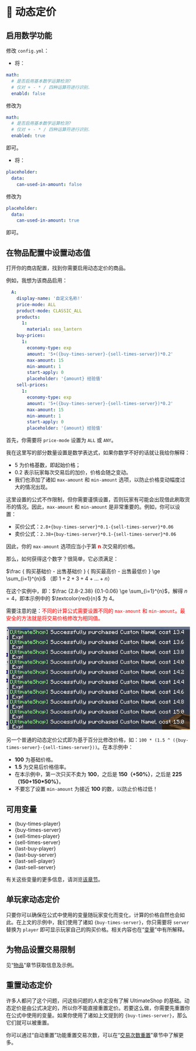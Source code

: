 # 🔄 动态定价

## 启用数学功能

修改 `config.yml`：

* 将：

``` YAML
math:
  # 是否启用基本数学运算检测?
  # 仅对 + - * / 四种运算符进行识别.
  enabld: false
```

修改为

``` YAML
math:
  # 是否启用基本数学运算检测?
  # 仅对 + - * / 四种运算符进行识别.
  enabled: true
```

即可。

* 将：

``` YAML
placeholder:
  data:
    can-used-in-amount: false
```

修改为

``` YAML
placeholder:
  data:
    can-used-in-amount: true
```

即可。

## 在物品配置中设置动态值

打开你的商店配置，找到你需要启用动态定价的商品。

例如，我想为该商品启用：

``` YAML
  A:
    display-name: '自定义名称!'
    price-mode: ALL
    product-mode: CLASSIC_ALL
    products:
      1:
        material: sea_lantern
    buy-prices:
      1:
        economy-type: exp
        amount: '5+({buy-times-server}-{sell-times-server})*0.2'
        max-amount: 15
        min-amount: 1
        start-apply: 0
        placeholder: '{amount} 经验值'
    sell-prices:
      1:
        economy-type: exp
        amount: '5+({buy-times-server}-{sell-times-server})*0.2'
        max-amount: 15
        min-amount: 1
        start-apply: 0
        placeholder: '{amount} 经验值'
```

首先，你需要将 `price-mode` 设置为 `ALL` 或 `ANY`。

我在这里写的部分数量设置是数学表达式，如果你数学不好的话就让我给你解释：

- 5 为价格基数，即起始价格；
- 0.2 表示玩家每次交易后的加价，价格会随之变动。
- 我们也添加了诸如 `max-amount` 和 `min-amount` 选项，以防止价格变动幅度过大的情况出现。

这里设置的公式不作限制，但你需要谨慎设置，否则玩家有可能会出现借此刷取货币的情况。因此，`max-amount` 和 `min-amount` 是非常重要的。例如，你可以设置：

* 买价公式：`2.8+{buy-times-server}*0.1-{sell-times-server}*0.06`
* 卖价公式：`2.38+{buy-times-server}*0.1-{sell-times-server}*0.06`

因此，你的 `max-amount` 选项应当小于第 <font color="red">**n**</font> 次交易的价格。

那么，如何获得这个数字？很简单，它必须满足：

$\frac { 购买基础价 - 出售基础价 }  { 购买最高价 - 出售最低价 } \ge \sum_{i=1}^{n}i$ （即 $1+2+3+4+...+n$）

<!-- `(购买基础价 - 出售基础价) / (购买最高价 - 出售最低价) >= 1+2+...+n` -->

<!-- (2.8-2.38)/(0.1-0.06) >= 1+2+3+4 -->

在这个实例中，即：$\frac {2.8-2.38} {0.1-0.06} \ge \sum_{i=1}^{n}$，解得 $n=4$，即本示例中的 $\textcolor{red}{n}$ 为 4。

需要注意的是：<font color="red">不同的计算公式需要设置不同的 `max-amount` 和 `min-amount`。最安全的方法就是将交易价格修改为相同值。</font>

![](images/image5.png)

另一个普通的动态定价公式即为基于百分比修改价格，如：`100 * (1.5 ^ ({buy-times-server}-{sell-times-server}))`。在本示例中：

* **100** 为基础价格。
* **1.5** 为交易后价格倍率。
* 在本示例中，第一次只买不卖为 **100**，之后是 **150（+50%）**，之后是 **225（150+150*50%）**。
* 不要忘了设置 `min-amount` 为接近 **100** 的数，以防止价格过低！

## 可用变量

* \{buy-times-player\}
* \{buy-times-server\}
* \{sell-times-player\}
* \{sell-times-server\}
* \{last-buy-player\}
* \{last-buy-server\}
* \{last-sell-player\}
* \{last-sell-server\}

有关这些变量的更多信息，请浏览[该章节](placeholders.built-in-placeholder.md)。

## 单玩家动态定价

只要你可以确保在公式中使用的变量随玩家变化而变化，计算的价格自然也会如此。在上文的示例中，我们使用了诸如 `{buy-times-server}`，你只需要将 `server` 替换为 `player` 即可显示玩家自己的购买价格。相关内容也在“[变量](placeholders.built-in-placeholder.md)”中有所解释。

## 为物品设置交易限制

见“[物品](shops.products.md)”章节获取信息及示例。

## 重置动态定价

许多人都问了这个问题，问这些问题的人肯定没有了解 UltimateShop 的基础。动态定价是由公式决定的，所以你不能直接重置定价。若要这么做，你需要先重置你在公式中使用的变量。如果你使用了诸如上文提到的 `{buy-times-server}`，那么它们就可以被重置。

你可以通过“自动重置”功能重置交易次数，可以在“[交易次数重置](shops.product-config-buy-sell-times-reset.md)”章节中了解更多。
